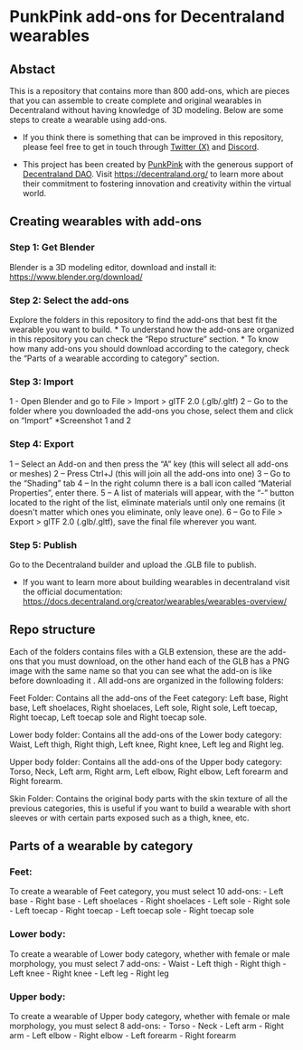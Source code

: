 # PunkPink add-ons for Decentraland wearables

<h2>Abstact</h2>
This is a repository that contains more than 800 add-ons, which are pieces that you can assemble to create complete and original wearables in Decentraland without having knowledge of 3D modeling. Below are some steps to create a wearable using add-ons.

* If you think there is something that can be improved in this repository, please feel free to get in touch through <a href="https://twitter.com/PunkPink__" target="_blank">Twitter (X)</a> and <a href="https://discord.com/invite/9HeZN3g75f" target="_blank">Discord</a>.

* This project has been created by <a href="https://punkpink.eth.limo" target="_blank">PunkPink</a> with the generous support of <a href="https://dao.decentraland.org/en/
" target="_blank">Decentraland DAO</a>. Visit <a href="https://decentraland.org/en/
" target="_blank">https://decentraland.org/</a> to learn more about their commitment to fostering innovation and creativity within the virtual world.


<h2>Creating wearables with add-ons</h2>
<h3>Step 1: Get Blender</h3>
Blender is a 3D modeling editor, download and install it: <a href="https://www.blender.org/download/" target="_blank">https://www.blender.org/download/</a>

<h3>Step 2: Select the add-ons</h3>
Explore the folders in this repository to find the add-ons that best fit the wearable you want to build.
* To understand how the add-ons are organized in this repository you can check the “Repo structure” section.
* To know how many add-ons you should download according to the category, check the “Parts of a wearable according to category” section.

<h3>Step 3: Import</h3>
1 - Open Blender and go to File > Import > glTF 2.0 (.glb/.gltf)
2 – Go to the folder where you downloaded the add-ons you chose, select them and click on “Import”
*Screenshot 1 and 2


<h3>Step 4: Export</h3>
1 – Select an Add-on and then press the “A” key (this will select all add-ons or meshes)
2 – Press Ctrl+J (this will join all the add-ons into one)
3 – Go to the “Shading” tab
4 – In the right column there is a ball icon called “Material Properties”, enter there.
5 – A list of materials will appear, with the “-” button located to the right of the list, eliminate materials until only one remains (it doesn't matter which ones you eliminate, only leave one).
6 – Go to File > Export > glTF 2.0 (.glb/.gltf), save the final file wherever you want.

<h3>Step 5: Publish</h3>
Go to the Decentraland builder and upload the .GLB file to publish.

* If you want to learn more about building wearables in decentraland visit the official documentation: <a href="https://docs.decentraland.org/creator/wearables/wearables-overview/" target="_blank">https://docs.decentraland.org/creator/wearables/wearables-overview/</a>


<h2>Repo structure</h2>
Each of the folders contains files with a GLB extension, these are the add-ons that you must download, on the other hand each of the GLB has a PNG image with the same name so that you can see what the add-on is like before downloading it .
All add-ons are organized in the following folders:

Feet Folder: Contains all the add-ons of the Feet category: Left base, Right base, Left shoelaces, Right shoelaces, Left sole, Right sole, Left toecap, Right toecap, Left toecap sole and Right toecap sole.

Lower body folder: Contains all the add-ons of the Lower body category: Waist, Left thigh, Right thigh, Left knee, Right knee, Left leg and Right leg.

Upper body folder: Contains all the add-ons of the Upper body category: Torso, Neck, Left arm, Right arm, Left elbow, Right elbow, Left forearm and Right forearm.

Skin Folder: Contains the original body parts with the skin texture of all the previous categories, this is useful if you want to build a wearable with short sleeves or with certain parts exposed such as a thigh, knee, etc.


<h2>Parts of a wearable by category</h2>
<h3>Feet:</h3>
To create a wearable of Feet category, you must select 10 add-ons:
- Left base
- Right base
- Left shoelaces
- Right shoelaces
- Left sole
- Right sole
- Left toecap
- Right toecap
- Left toecap sole
- Right toecap sole

<h3>Lower body:</h3>
To create a wearable of Lower body category, whether with female or male morphology, you must select 7 add-ons:
- Waist
- Left thigh
- Right thigh
- Left knee
- Right knee
- Left leg
- Right leg

<h3>Upper body:</h3>
To create a wearable of Upper body category, whether with female or male morphology, you must select 8 add-ons:
- Torso
- Neck
- Left arm
- Right arm
- Left elbow
- Right elbow
- Left forearm
- Right forearm
